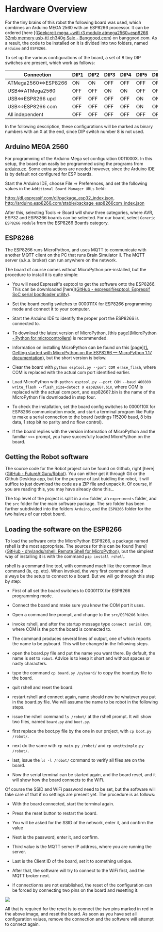 # Hardware Overview

For the tiny brains of this robot the following board was used, which combines an Arduino MEGA 2560 with an ESP8266 processor. It can be ordered [here ]([Geekcreit mega +wifi r3 module atmega2560+esp8266 32mb memory usb-ttl ch340g Sale - Banggood.com](https://www.banggood.com/Geekcreit-Mega-+WiFi-R3-Module-ATmega2560+ESP8266-32Mb-Memory-USB-TTL-CH340G-p-1205437.html)) on banggood.com. As a result, the code to be installed on it is divided into two folders, named `Arduino`  and `ESP8266`. 

To set up the various configurations of the board, a set of 8 tiny DIP switches are present, which work as follows:

| Connection           | DIP1 | DIP2 | DIP3 | DIP4 | DIP5 | DIP6 | DIP7 |
| -------------------- | ---- | ---- | ---- | ---- | ---- | ---- | ---- |
| ATMega2560<=>ESP8266 | ON   | ON   | OFF  | OFF  | OFF  | OFF  | OFF  |
| USB<=>ATMega2560     | OFF  | OFF  | ON   | ON   | OFF  | OFF  | OFF  |
| USB<=>ESP8266 upd    | OFF  | OFF  | OFF  | OFF  | ON   | ON   | ON   |
| USB<=>ESP8266 com    | OFF  | OFF  | OFF  | OFF  | ON   | ON   | OFF  |
| All independent      | OFF  | OFF  | OFF  | OFF  | OFF  | OFF  | OFF  |

In the following description, these configurations will be marked as binary numbers with an X at the end, since DIP switch number 8 is not used. 

## Arduino MEGA 2560

For programming of the Arduino Mega set configuration 0011000X. In this setup, the board can easily be programmed using the programs from [arduino.cc](https://arduino.cc). Some extra actions are needed however, since the Arduino IDE is by default not configured for ESP boards. 

Start the Arduino IDE, choose File => Preferences, and set the following values in the `Additional Board Manager URLs` field:

https://dl.espressif.com/dl/package_esp32_index.json,
http://arduino.esp8266.com/stable/package_esp8266com_index.json

After this, selecting Tools => Board will show three categories, where AVR, ESP32 and ESP8266 boards can be selected. For our board, select `Generic ESP8266 Module` from the ESP8266 Boards category.

## ESP8266

The ESP8266 runs MicroPython, and uses MQTT to communicate with another MQTT client on the PC that runs Brain Simulator II. The MQTT server (a.k.a. broker) can run anywhere on the network. 

The board of course comes without MicroPython pre-installed, but the procedure to install it is quite simple:

- You will need Espressif's esptool to get the software onto the ESP8266. This can be downloaded [here]([GitHub - espressif/esptool: Espressif SoC serial bootloader utility](https://github.com/espressif/esptool)). 

- Set the board config switches to 0000111X for ESP8266 programming mode and connect it to your computer. 

- Start the Arduino IDE to identify the proper port the ESP8266 is connected to. 

- To download the latest version of MicroPython, [this page]([MicroPython - Python for microcontrollers](https://micropython.org/download/esp8266/)) is recommended. 

- Information on installing MicroPython can be found on this [page]([1. Getting started with MicroPython on the ESP8266 &mdash; MicroPython 1.17 documentation](https://docs.micropython.org/en/latest/esp8266/tutorial/intro.html)), but the short version is below.

- Clear the board with `python esptool.py --port COM erase_flash`, where COM is replaced with the actual com port identified earlier.

- Load MicroPython with `python esptool.py --port COM --baud 460800 write_flash --flash_size=detect 0 esp8266?.bin`, where COM is replaced with the actual com port, and esp8266?.bin is the name of the MicroPython file downloaded in step four.

- To check the installation, set the board config switches to 0000110X for ESP8266 communication mode, and start a terminal program like Putty to make a serial connection to the board (settings 115200 baud, 8 bits data, 1 stop bit no parity and no flow control).

- If the board replies with the version information of MicroPython and the familiar `>>>` prompt, you have succesfully loaded MicroPython on the board.

## Getting the Robot software

The source code for the Robot project can be found on Github, right [here]([GitHub - FutureAIGuru/Robot](https://github.com/FutureAIGuru/Robot)). You can either get it through Git or the Github Desktop app, but for the purpose of just buidling the robot, it will suffice to just download the code as a ZIP file and unpack it. Of course, if you are reading this, you may have already done this...

The top level of the project is split in a `doc` folder, an `experiments` folder, and the `src` folder for the main software package. The src folder has been further subdivided into the folders `Arduino`, and the `ESP8266` folder for the two halves of our robot board. 

## Loading the software on the ESP8266

To load the software onto the MicroPython  ESP8266, a package named rshell is the most appropriate. The sources for this can be found [here]([GitHub - dhylands/rshell: Remote Shell for MicroPython](https://github.com/dhylands/rshell)), but the simplest way of installing it is with the command `pip install rshell`.

rshell is a command line tool, with command much like the common linux command (ls, cp, etc). When invoked, the very first command should always be the setup to connect to a board. But we will go through this step by step:

- First of all set the board switches to 0000111X for ESP8266 programming mode.

- Connect the board and make sure you know the COM port it uses.

- Open a command line prompt, and change to the `src/ESP8266` folder.

- invoke rshell, and after the startup message type `connect serial COM`, where COM is the port the board is connected to.

- The command produces several lines of output, one of which reports the name to be pyboard. This will be changed in the following steps.

- open the board.py file and put the name you want there.  By default, the name is set to `robot`. Advice is to keep it short and without spaces or nasty characters.

- type the command `cp board.py /pyboard/` to copy the board.py file to the board.

- quit rshell and reset the board.

- restart rshell and connect again, name should now be whatever you put in the board.py file. We will assume the name to be robot in the following steps.

- issue the rshell command `ls /robot/` at the rshell prompt. It will show two files, named `board.py` and `boot.py`.

- first replace the boot.py file by the one in our project, with `cp boot.py /robot/`.

- next do the same with `cp main.py /robot/` and `cp umqttsimple.py /robot/`.

- last, issue the `ls -l /robot/` command to verify all files are on the board.

- Now the serial terminal can be started again, and the board reset, and it will show how the board connects to the WiFi. 

Of course the SSID and WiFi password need to be set, but the software will take care of that if no settings are present yet. The procedure is as follows:

- With the board connected, start the terminal again.

- Press the reset button to restart the board.

- You will be asked for the SSID of the network, enter it, and confirm the value

- Next is the password, enter it, and confirm.

- Third value is the MQTT server IP address, where you are running the server.

- Last is the Client ID of the board, set it to something unique.

- After that, the software will try to connect to the WiFi first, and the MQTT broker next. 

- If connectionns are not established, the reset of the configuration can be forced by connecting two pins on the board and resetting it. 

![](C:\Users\Moorelife\Desktop\board.png)

All that is required for the reset is to connect the two pins marked in red in the above image, and reset the board. As soon as you have set all configuration values, remove the connection and the software will attempt to connect again. 
